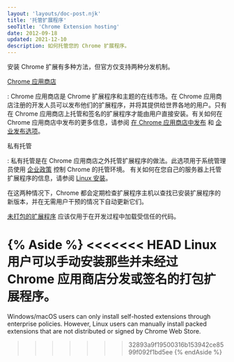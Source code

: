 ```yaml
---
layout: 'layouts/doc-post.njk'
title: '托管扩展程序'
seoTitle: 'Chrome Extension hosting'
date: 2012-09-18
updated: 2021-12-10
description: 如何托管您的 Chrome 扩展程序。
---
```


<!--
Reframe this to focus explicitly on hosting.

2 options:

- CWS
- Self-hosting

CWS is by far the most common

note that during development you can also load unpacked.
-->

安装 Chrome 扩展有多种方法，但官方仅支持两种分发机制。

[Chrome 应用商店][cws-about]

: Chrome 应用商店是 Chrome 扩展程序和主题的在线市场。在 Chrome 应用商店注册的开发人员可以发布他们的扩展程序，并将其提供给世界各地的用户。只有在 Chrome 应用商店上托管和签名的扩展程序才能由用户直接安装。有关如何在 Chrome 应用商店中发布的更多信息，请参阅 [在 Chrome 应用商店中发布][cws-publish] 和 [企业发布选项][cws-enterprise]。

私有托管

: 私有托管是在 Chrome 应用商店之外托管扩展程序的做法。此选项用于系统管理员使用 [企业政策][external-enterprise-policy] 控制 Chrome 的托管环境。 有关如何在您自己的服务器上托管扩展程序的信息，请参阅 [Linux 安装][doc-linux-hosting]。

在这两种情况下，Chrome 都会定期检查扩展程序主机以查找已安装扩展程序的新版本，并在无需用户干预的情况下自动更新它们。

[未打包的扩展程序][doc-load-unpacked] 应该仅用于在开发过程中加载受信任的代码。

{% Aside %}
<<<<<<< HEAD
Linux 用户可以手动安装那些并未经过 Chrome 应用商店分发或签名的打包扩展程序。
=======
Windows/macOS users can only install self-hosted extensions through enterprise policies. However, Linux users can manually install packed extensions that are not distributed or signed by Chrome
Web Store.
>>>>>>> 32893a9f19500316b153942ce8599f092f1bd5ee
{% endAside %}

[cws-about]: /docs/webstore/about_webstore
[cws-enterprise]: /docs/webstore/cws-enterprise
[cws-publish]: /docs/webstore/publish
[doc-linux-hosting]: /docs/extensions/mv3/linux_hosting
[doc-load-unpacked]: /docs/extensions/mv3/getstarted#unpacked
[external-enterprise-policy]: https://chromeenterprise.google/policies/
